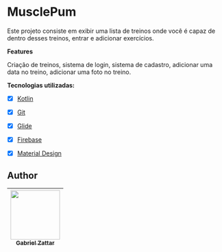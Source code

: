 # MusclePum

Este projeto consiste em exibir uma lista de treinos onde você é capaz de dentro desses treinos, entrar e adicionar exercícios.

**Features**

Criação de treinos, sistema de login, sistema de cadastro, adicionar uma data no treino, adicionar uma foto no treino.

**Tecnologias utilizadas:**

- [x] [Kotlin](https://kotlinlang.org/docs/getting-started.html)
- [x] [Git](https://git-scm.com/book/pt-br/v2/Come%C3%A7ando-Sobre-Controle-de-Vers%C3%A3o)
- [x] [Glide](https://github.com/bumptech/glide)
- [x] [Firebase](https://firebase.google.com/?hl=pt-br)
- [x] [Material Design](https://m2.material.io/components?platform=android)


## Author
| [<img loading="lazy" src="https://avatars.githubusercontent.com/u/111365874?s=400&u=d9b668b441350f28aa9a8c988d623fa7191e4ba2&v=4" width=115><br><sub>Gabriel Zattar</sub>](https://github.com/zattar06) |
| :---: |
